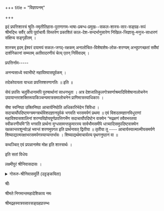 +++
title = "विज्ञापनम्"

+++

इदं प्रपत्तिशास्त्रं श्रुति-स्मृतीतिहास-पुराणागम-भाषा-प्रबन्ध-प्रमुख--सकल-शास्त्र-सार-सङ्ग्रह-रूपं श्रीमद्भिः सर्वैर् अपि पूर्वाचार्यैः विस्तरेण प्रकाशितं काल-देश-सन्दर्भानुसारेण निखिल-जिज्ञासु-मनुज-साधारणं संक्षिप्य सङ्गृहीतम् ।

शास्त्रम् इदम् ईश्वरं दयामयं सकल-जगद्-रक्षकम् अनालोचित-विशेषाशेष-लोक-शरण्यम् अभ्युपगच्छतां सर्वेषां दार्शनिकानां सम्मतम् अतीवादरणीयं चेत्य् एतन् निर्विवादम् ।

प्रपत्तिर्नाम-----

अनन्यसाध्ये स्वाभीष्टे महाविश्वासपूर्वकम् ।

तदेकोपायता याच्ञा प्रपत्तिश्शरणागतिः ॥ इति ॥

सेयं प्रपत्तिः चतुर्विधानामपि पुरुषार्थानां साधनभूता । अत्र देशजातिकुलगोत्रवर्णाश्रमादिविशेषानालोचनेन उपायान्तराशक्तिरूपाकिञ्चन्यमात्रसमालोचनेन प्राणिमात्रस्याधिकारः ।

सैषा स्वनिष्ठा उक्तिनिष्ठा आचार्यनिष्ठेति अधिकारिभेदेन त्रिविधा । सदाचार्योपदिष्टमन्त्रमन्त्रार्थविशदज्ञानपूर्वकं भगवति भरसमर्पणं प्रथमा ॥ एवं विशदतमज्ञानविधुराणां महाविश्वासशालिनां शरण्यविज्ञेयपूर्णप्रपत्तिगर्भेण सदाचार्योपदिष्टेन वाक्येन “मद्रक्षणं तवैवभरतया स्वीकरणीयमि”ति भगवति प्रार्थना मुग्धसामन्तकुमारस्य सार्वभौमसमीपे धात्र्यादिसमुपदिष्टवाक्येन रक्षकान्तरशून्योऽहं भवन्तं शरणमुपगत इति प्रार्थनावत् द्वितीया ॥ तृतीया तु ---- आचार्यस्यात्मात्मीयसमर्पणे शिष्याद्यात्मरक्षाभरसमर्पणस्याप्यन्तर्भावः । शिष्याद्यर्थमाचार्यस्य पृथगनुष्ठानं वा ॥

कथञ्चित् एवं प्रपन्नानामेव मोक्ष इति शास्त्रार्थः ।

इति सतां विधेयः

लक्ष्मीपुरं श्रीनिवासदासः ।


<details><summary>गोरूरु-श्रीनिवासमूर्ति (उट्टङ्कयिता)</summary>


ग्रन्थोयं ईसवीये १९३७तमे वर्षे तेलुगुलिप्यां मुद्रितः प्रकाशितश्च  २०२२तमे वर्षे देवनागरीलिप्यां पुनष्टङ्कितश्च । पुस्तिका जीर्णा क्वचित् कृमिजग्धा रन्ध्राविला आसीत् । अनधीतशास्त्रस्य पुनष्टङ्कणकर्तुः दोषाः विद्वद्भ्यः क्षन्तव्याः । क्वचित् (?) प्रश्नचिह्नाः दृश्यन्ते । ते पदस्य अर्थस्य वा सन्दिग्धतां निर्दिशन्ति।
</details>


श्रीः

श्रीमते निगमान्तमहादेशिकाय नमः

श्रीमद्रहस्यत्रयसारसङ्ग्रहप्रारम्भः



